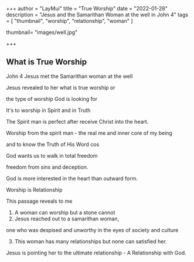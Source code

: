 +++
author = "LayMui"
title = "True Worship"
date = "2022-01-28"
description = "Jesus and the Samarithan Woman at the well in John 4"
tags = [
   "thumbnail", "worship", "relationship", "woman"
]

thumbnail= "images/well.jpg"

+++

## What is True Worship

John 4 Jesus met the Samarithan woman at the well

Jesus revealed to her what is true worship or

the type of worship God is looking for

It's to worship in Spirit and in Truth

The Spirit man is perfect after receive Christ into the heart.

Worship from the spirit man - the real me and inner core of my being

and to know the Truth of His Word cos

God wants us to walk in total freedom

freedom from sins and deception.

God is more interested in the heart than outward form.

Worship is Relationship

This passage reveals to me

1. A woman can worship but a stone cannot
2. Jesus reached out to a samarithan woman,

one who was despised and unworthy in the eyes of society and culture

3. This woman has many relationships but none can satisfied her.

Jesus is pointing her to the ultimate relationship - A Relationship with God.
